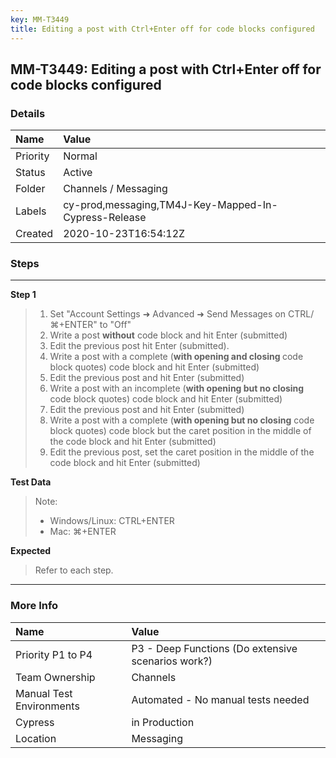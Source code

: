 ```yaml
---
key: MM-T3449
title: Editing a post with Ctrl+Enter off for code blocks configured
---
```


## MM-T3449: Editing a post with Ctrl+Enter off for code blocks configured

### Details

| Name     | Value                                                |
| :------- | :--------------------------------------------------- |
| Priority | Normal                                               |
| Status   | Active                                               |
| Folder   | Channels / Messaging                                 |
| Labels   | cy-prod,messaging,TM4J-Key-Mapped-In-Cypress-Release |
| Created  | 2020-10-23T16:54:12Z                                 |

### Steps

<hr/>

**Step 1**

> <article><ol><li>Set "Account Settings ➜ Advanced ➜ Send Messages on CTRL/⌘+ENTER" to "Off"</li><li>Write a post <strong>without</strong> code block and hit Enter (submitted)</li><li>Edit the previous post hit Enter (submitted).</li><li>Write a post with a complete (<strong>with opening and closing </strong>code block quotes) code block and hit Enter (submitted)</li><li>Edit the previous post and hit Enter (submitted)</li><li>Write a post with an incomplete (<strong>with opening but no closing</strong> code block quotes) code block and hit Enter (submitted)</li><li>Edit the previous post and hit Enter (submitted)</li><li>Write a post with a complete (<strong>with opening but no closing</strong> code block quotes) code block but the caret position in the middle of the code block and hit Enter (submitted)</li><li>Edit the previous post, set the caret position in the middle of the code block and hit Enter (submitted)</li></ol></article>

**Test Data**

> <article>Note:<ul><li>Windows/Linux: CTRL+ENTER</li><li>Mac: ⌘+ENTER</li></ul></article>

**Expected**

> <article>Refer to each step.</article>

<hr/>

### More Info

| Name                     | Value                                              |
| :----------------------- | :------------------------------------------------- |
| Priority P1 to P4        | P3 - Deep Functions (Do extensive scenarios work?) |
| Team Ownership           | Channels                                           |
| Manual Test Environments | Automated - No manual tests needed                 |
| Cypress                  | in Production                                      |
| Location                 | Messaging                                          |
